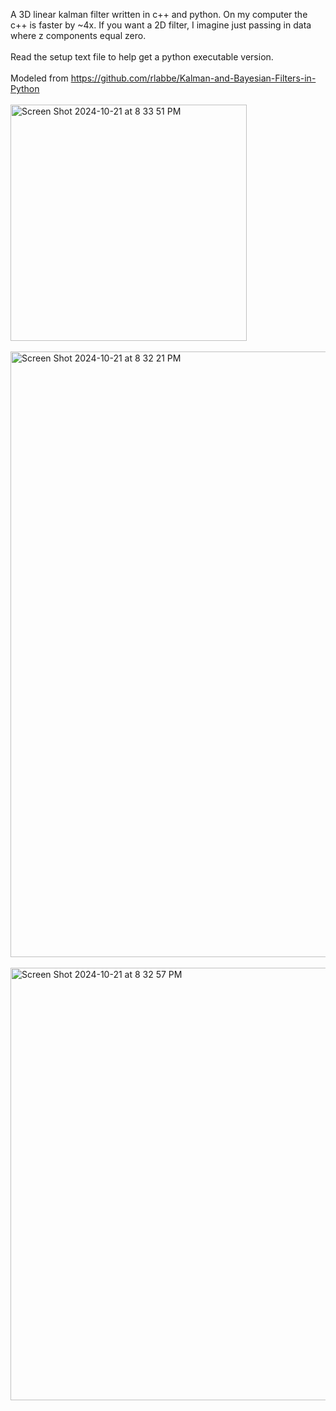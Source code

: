A 3D linear kalman filter written in c++ and python. On my computer the c++ is faster by ~4x. If you want a 2D filter, I imagine just passing in data where z components equal zero. 
<br><br>
Read the setup text file to help get a python executable version.
<br><br>
Modeled from https://github.com/rlabbe/Kalman-and-Bayesian-Filters-in-Python
<br><br>
<img width="378" alt="Screen Shot 2024-10-21 at 8 33 51 PM" src="https://github.com/user-attachments/assets/cbb62cf8-e261-4c62-b9b1-44fcf497c285">
<br><br>
<img width="969" alt="Screen Shot 2024-10-21 at 8 32 21 PM" src="https://github.com/user-attachments/assets/f7571431-7b69-4fce-8443-a33c5d99009a">
<br><br>
<img width="692" alt="Screen Shot 2024-10-21 at 8 32 57 PM" src="https://github.com/user-attachments/assets/88ba9dce-04cf-41d1-981b-089cd380d2e1">


